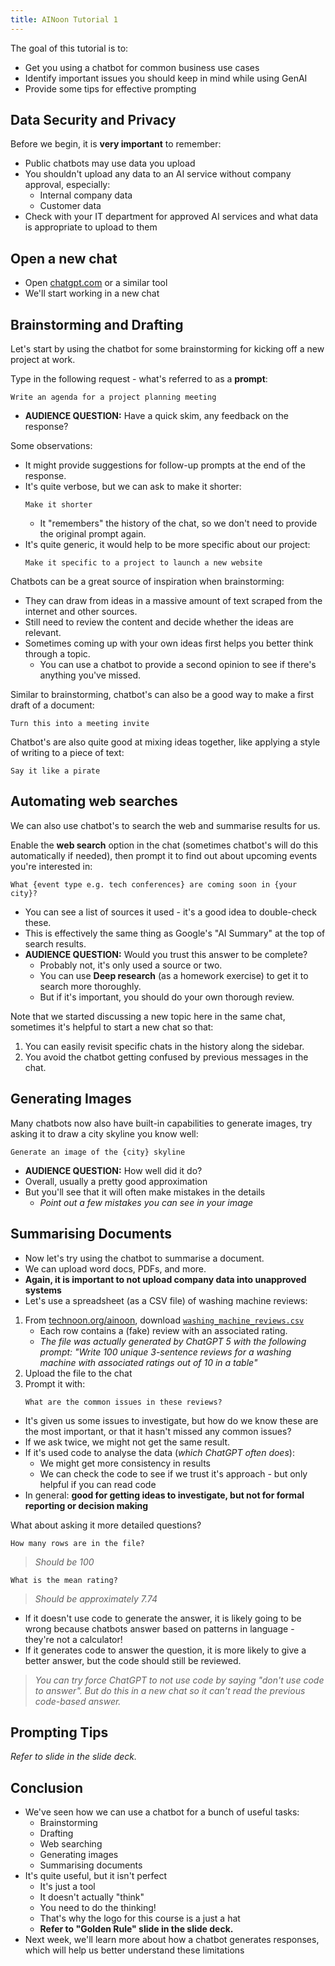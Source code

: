 ```yaml
---
title: AINoon Tutorial 1
---
```


The goal of this tutorial is to:

* Get you using a chatbot for common business use cases
* Identify important issues you should keep in mind while using GenAI
* Provide some tips for effective prompting

## Data Security and Privacy

Before we begin, it is **very important** to remember:

* Public chatbots may use data you upload
* You shouldn't upload any data to an AI service without company
  approval, especially:
  * Internal company data
  * Customer data
* Check with your IT department for approved AI services and what data
  is appropriate to upload to them

## Open a new chat

* Open [chatgpt.com](https://chatgpt.com/) or a similar tool
* We'll start working in a new chat

## Brainstorming and Drafting

Let's start by using the chatbot for some brainstorming for kicking
off a new project at work.

Type in the following request - what's referred to as a **prompt**:

```
Write an agenda for a project planning meeting
```

* **AUDIENCE QUESTION:** Have a quick skim, any feedback on the
  response?

Some observations:

* It might provide suggestions for follow-up prompts at the end of the
  response.
* It's quite verbose, but we can ask to make it shorter:
  ```
  Make it shorter
  ```
  * It "remembers" the history of the chat, so we don't need to
    provide the original prompt again.
* It's quite generic, it would help to be more specific about our
  project:
  ```
  Make it specific to a project to launch a new website
  ```

Chatbots can be a great source of inspiration when brainstorming:

* They can draw from ideas in a massive amount of text scraped from
  the internet and other sources.
* Still need to review the content and decide whether the ideas are
  relevant.
* Sometimes coming up with your own ideas first helps you better think
  through a topic.
  * You can use a chatbot to provide a second opinion to see if
    there's anything you've missed.

Similar to brainstorming, chatbot's can also be a good way to make a
first draft of a document:

```
Turn this into a meeting invite
```

Chatbot's are also quite good at mixing ideas together, like applying
a style of writing to a piece of text:

```
Say it like a pirate
```

## Automating web searches

We can also use chatbot's to search the web and summarise results for
us.

Enable the **web search** option in the chat (sometimes chatbot's will
do this automatically if needed), then prompt it to find out about
upcoming events you're interested in:

```
What {event type e.g. tech conferences} are coming soon in {your city}?
```

* You can see a list of sources it used - it's a good idea to
  double-check these.
* This is effectively the same thing as Google's "AI Summary" at the
  top of search results.
* **AUDIENCE QUESTION:** Would you trust this answer to be complete?
  * Probably not, it's only used a source or two.
  * You can use **Deep research** (as a homework exercise) to get it
    to search more thoroughly.
  * But if it's important, you should do your own thorough review.

Note that we started discussing a new topic here in the same chat,
sometimes it's helpful to start a new chat so that:

1. You can easily revisit specific chats in the history along the
   sidebar.
2. You avoid the chatbot getting confused by previous messages in the
   chat.

## Generating Images

Many chatbots now also have built-in capabilities to generate images,
try asking it to draw a city skyline you know well:

```
Generate an image of the {city} skyline
```

* **AUDIENCE QUESTION:** How well did it do?
* Overall, usually a pretty good approximation
* But you'll see that it will often make mistakes in the details
  * *Point out a few mistakes you can see in your image*

## Summarising Documents

* Now let's try using the chatbot to summarise a document.
* We can upload word docs, PDFs, and more.
* **Again, it is important to not upload company data into unapproved systems**
* Let's use a spreadsheet (as a CSV file) of washing machine reviews:

1. From [technoon.org/ainoon](https://technoon.org/ainoon), download
   [`washing_machine_reviews.csv`](https://technoon-org.github.io/ainoon/lesson_1/washing_machine_reviews.csv)
   * Each row contains a (fake) review with an associated rating.
   * *The file was actually generated by ChatGPT 5 with the following
     prompt: "Write 100 unique 3-sentence reviews for a washing
     machine with associated ratings out of 10 in a table"*
2. Upload the file to the chat
3. Prompt it with:
   ```
   What are the common issues in these reviews?
   ```

* It's given us some issues to investigate, but how do we know these
  are the most important, or that it hasn't missed any common issues?
* If we ask twice, we might not get the same result.
* If it's used code to analyse the data (*which ChatGPT often does*):
  * We might get more consistency in results
  * We can check the code to see if we trust it's approach - but only
    helpful if you can read code
* In general: **good for getting ideas to investigate, but not for
  formal reporting or decision making**

What about asking it more detailed questions?

```
How many rows are in the file?
```

> *Should be 100*

```
What is the mean rating?
```

> *Should be approximately 7.74*

* If it doesn't use code to generate the answer, it is likely going to
  be wrong because chatbots answer based on patterns in language -
  they're not a calculator!
* If it generates code to answer the question, it is more likely to
  give a better answer, but the code should still be reviewed.

> *You can try force ChatGPT to not use code by saying "don't use code
> to answer". But do this in a new chat so it can't read the previous
> code-based answer.*

## Prompting Tips

*Refer to slide in the slide deck.*

## Conclusion

* We've seen how we can use a chatbot for a bunch of useful tasks:
  * Brainstorming
  * Drafting
  * Web searching
  * Generating images
  * Summarising documents
* It's quite useful, but it isn't perfect
  * It's just a tool
  * It doesn't actually "think"
  * You need to do the thinking!
  * That's why the logo for this course is a just a hat
  * **Refer to "Golden Rule" slide in the slide deck.**
* Next week, we'll learn more about how a chatbot generates responses,
  which will help us better understand these limitations
